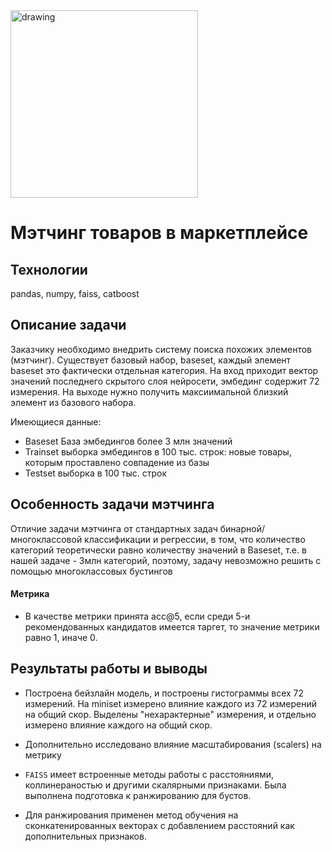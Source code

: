 <!-- ![image alt="drawing" height="200"](https://github.com/EduardR7/Matching/assets/126398449/8ef414ad-3402-48b2-bb75-2ade5b45d46e) -->
<img src="https://github.com/EduardR7/Matching/assets/126398449/8ef414ad-3402-48b2-bb75-2ade5b45d46e" alt="drawing" height="300">

# Мэтчинг товаров в маркетплейсе

## Технологии
pandas, numpy, faiss, catboost
<!-- планируемые optuna, pipeline, fast api,   docker -->


## Описание задачи
Заказчику необходимо внедрить систему поиска похожих элементов (мэтчинг).
Существует базовый набор, baseset, каждый элемент baseset это фактически отдельная категория.
На вход приходит вектор значений последнего скрытого слоя нейросети, эмбединг содержит 72 измерения.
На выходе нужно получить максиимальной близкий элемент из базового набора.

Имеющиеся данные:
- Baseset База эмбедингов более 3 млн значений
- Trainset выборка эмбедингов в 100 тыс. строк: новые товары, которым проставлено совпадение из базы
- Testset выборка в 100 тыс. строк

## Особенность задачи мэтчинга
Отличие задачи мэтчинга от стандартных задач бинарной/многоклассовой классификации и регрессии, в том,
что количество категорий теоретически равно количеству значений в Baseset, т.е. в нашей задаче - 3млн категорий, поэтому, задачу невозможно решить с помощью многоклассовых бустингов

#### Метрика
- В качестве метрики принята acc@5, если среди 5-и рекомендованных кандидатов имеется таргет, то значение метрики равно 1, иначе 0.

## Результаты работы и выводы
<!-- - Так как полный набор, особенно Baseset, существенно нагружает вычислительные мощности, был построен статистически близкий учебный miniset 600тыс/20тыс/20тыс строк, который гораздо быстрее считается -->
- Построена бейзлайн модель, и построены гистограммы всех 72 измерений. На miniset измерено влияние каждого из 72 измерений на общий скор. Выделены "нехарактерные" измерения, и отдельно измерено влияние каждого на общий скор.
- Дополнительно исследовано влияние масштабирования (scalers) на метрику
- `FAISS` имеет встроенные методы работы с расстояниями, коллинераностью и другими скалярными признаками. Была выполнена подготовка к ранжированию для бустов.
- Для ранжирования применен метод обучения на сконкатенированных векторах с добавлением расстояний как дополнительных признаков.

    <!-- - обучение на расстояниях до рандомных векторов - слишком простая тренировочная выборка. близкие векторы разделять трудно
    - обучение на расстоях до близких векторов - слишком сложная обучающая выборка
    - обучение на сконкатенированных векторах - результаты хорошие, но недостаточные
    -->
    
<!--
Вывод:
- Не недооценивать важность `EDA`

- Время работы алгоритма для инференса выборки из 100_000 кандидатов на i5-9600K
    - для 50 соседей: 32 минуты (10 минут поиск `FAISS` и 22 минуты на инференс(включая генерацию фич)
    - для 100 соседей: 52 минуты (10 минут поиск `FAISS` и 42 минуты на инференс(включая генерацию фич)

#### Что нужно доделать:
- Поискать иные подходы (возможно, считать разницу между признаками)
- Поэкспериментировать с другими скейлерами, например `QuantileTransformer`
- Попробовать заменить `FAISS` на `Quadrant` или `Annoy`
- Сделать код ранжирования эффективнее (Отрабатывает долго. Вероятно, из-за множества инициализаций)
- Тюнить модель
- Купить больше оперативной памяти =)
-->
